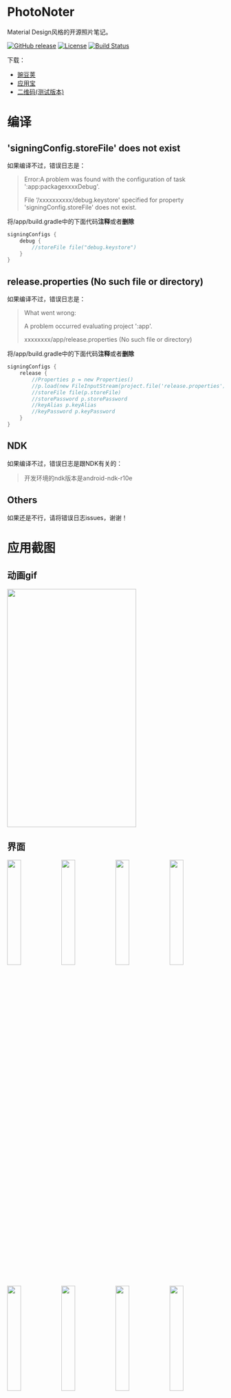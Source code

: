 # PhotoNoter

Material Design风格的开源照片笔记。

 [![GitHub release](https://img.shields.io/github/release/yydcdut/PhotoNoter.svg)](https://github.com/yydcdut/PhotoNoter/releases)   [![License](https://img.shields.io/badge/license-Apache%202-4EB1BA.svg)](https://www.apache.org/licenses/LICENSE-2.0.html)   [![Build Status](https://travis-ci.org/yydcdut/PhotoNoter.svg?branch=master)](https://travis-ci.org/yydcdut/PhotoNoter)

下载：

- <a href="http://www.wandoujia.com/apps/com.yydcdut.note">豌豆荚</a>
- <a href="http://android.myapp.com/myapp/detail.htm?apkName=com.yydcdut.note">应用宝</a>
- <a href="http://fir.im/c1ap">二维码(测试版本)</a>

# 编译

## 'signingConfig.storeFile' does not exist

如果编译不过，错误日志是：

> Error:A problem was found with the configuration of task ':app:packagexxxxDebug'.
>
> File ‘/xxxxxxxxxx/debug.keystore' specified for property 'signingConfig.storeFile' does not exist.


将/app/build.gradle中的下面代码**注释**或者**删除**

``` groovy
signingConfigs {
	debug {
		//storeFile file("debug.keystore")
	}
}
```

## release.properties (No such file or directory)

如果编译不过，错误日志是：

> What went wrong:
>
> A problem occurred evaluating project ':app'.
>
> xxxxxxxx/app/release.properties (No such file or directory)

将/app/build.gradle中的下面代码**注释**或者**删除**

```groovy
signingConfigs {
	release {
		//Properties p = new Properties()
		//p.load(new FileInputStream(project.file('release.properties')))
		//storeFile file(p.storeFile)
        //storePassword p.storePassword
		//keyAlias p.keyAlias
		//keyPassword p.keyPassword
	}
}
```

## NDK

如果编译不过，错误日志是跟NDK有关的：

> 开发环境的ndk版本是android-ndk-r10e

## Others

如果还是不行，请将错误日志issues，谢谢！

# 应用截图

## 动画gif

<img width="300" height="553" src="https://raw.githubusercontent.com/yydcdut/PhotoNoter/master/screenshot/animation.gif">

## 界面

<img src="https://raw.githubusercontent.com/yydcdut/PhotoNoter/master/screenshot/screen1.png" width="25%" height="25%" style="max-width:100%;"><img src="https://raw.githubusercontent.com/yydcdut/PhotoNoter/master/screenshot/screen2.png" width="25%" height="25%" style="max-width:100%;"><img src="https://raw.githubusercontent.com/yydcdut/PhotoNoter/master/screenshot/screen3.png" width="25%" height="25%" style="max-width:100%;"><img src="https://raw.githubusercontent.com/yydcdut/PhotoNoter/master/screenshot/screen4.png" width="25%" height="25%" style="max-width:100%;">

<img src="https://raw.githubusercontent.com/yydcdut/PhotoNoter/master/screenshot/screen5.png" width="25%" height="25%" style="max-width:100%;"><img src="https://raw.githubusercontent.com/yydcdut/PhotoNoter/master/screenshot/screen6.png" width="25%" height="25%" style="max-width:100%;"><img src="https://raw.githubusercontent.com/yydcdut/PhotoNoter/master/screenshot/screen7.png" width="25%" height="25%" style="max-width:100%;"><img src="https://raw.githubusercontent.com/yydcdut/PhotoNoter/master/screenshot/screen8.png" width="25%" height="25%" style="max-width:100%;">

<img src="https://raw.githubusercontent.com/yydcdut/PhotoNoter/master/screenshot/screen9.png" width="25%" height="25%" style="max-width:100%;"><img src="https://raw.githubusercontent.com/yydcdut/PhotoNoter/master/screenshot/screen10.png" width="25%" height="25%" style="max-width:100%;"><img src="https://raw.githubusercontent.com/yydcdut/PhotoNoter/master/screenshot/screen11.png" width="25%" height="25%" style="max-width:100%;"><img src="https://raw.githubusercontent.com/yydcdut/PhotoNoter/master/screenshot/screen12.png" width="25%" height="25%" style="max-width:100%;">

## Dribbble

有些界面是模仿Dribbble网站App效果图实现的：

<a href="https://github.com/yydcdut/PhotoNoter/blob/master/DRIBBBLE.md">Dribbble</a>

# 技术点

1. 整体项目MVP结构(1.2.0之前是 MVC )。
2. Dagger2 。
3. 相机部分，API>=21使用 Camera2 ，API<21使用 Camera 。
4. 相机的状态机，聚焦状态机。
5. 照片缓存分为两种，一个是大图，一个是小图，小图是相册界面缩略图的时候加载的，大图是查看图片的时候加载的。
6. 图片处理。但是在 App 中，发现很多这方面的问题我还没有解决。比如红米1s后置摄像头800W，那么拍一张图是3M左右，但是 Camera 的照片的0度是我们正常手机视角的90度。那么我们需要把这个3M的图片给翻转过来，但是呢又不想失分辨率，就会导致OOM！那么现在的解决办法是设置EXIF信息，然后显示图片通过 Exif 信息去旋转角度。
7. 沙盒。每次拍完照都是先把数据放到沙盒数据库中，然后再到服务中去作图，做完的话再从数据库中删除掉。作图的 Service 是和 Camera 那个 Activity 绑定的(bind方式)，当不再拍照的时候就退出了 Service，然后回到相册界面的时候会去判断沙盒数据库中是否有没有做完的图，没有做完的话另外启一个进程的 Service 继续作图。
8. Activity 退出和进入的动画。这块弄了很久，主要是想模仿 Android5.0 的那种，但是有些界面做出来超级卡。
9. 一些 UI 的动画，比如 “ 意见反馈”、 “ 语音输入” 这里面的动画。
10. 主题设置，沉浸式状态栏（Android5.0）。
11. 切换主题。
12. 可以滑动 item 和可以拖放 item 的 ListView（[SlideAndDragListView](https://github.com/yydcdut/SlideAndDragListView)）。 
13. RxJava + RxAndroid（RxCategory/ RxPhotoNote/ RxSandBox/ RxFeedBack/ RxUser）。
14. dex分包处理。第一次开启App的时候 install dex + dexopt 时间很长，所以第一次开启的时候另启进程专门做这个事情，防止主线程因为时间长而发生ANR。至于自己去配置主dex是为了以防自动分包ClassNotFound异常。
15. Dex自动分包脚本。
16. Android 6.0 权限适配。
17. NDK && AIDL。

# 更新版本说明

<a href="https://github.com/yydcdut/PhotoNoter/blob/master/CHANGELOG.md">ChangeLog</a>

# 致谢

- <a href="https://github.com/markushi/android-ui">android-ui</a>
- <a href="https://github.com/futuresimple/android-floating-action-button">android-floating-action-button</a>
- <a href="https://github.com/yydcdut/SlideAndDragListView">SlideAndDragListView</a>
- <a href="https://github.com/lsjwzh/MaterialLoadingProgressBar">MaterialLoadingProgressBar</a>
- <a href="http://sdk.camera360.com/">Camera360 SDK</a>
- <a href="https://github.com/greenrobot/EventBus">EventBus</a>
- <a href="https://github.com/JakeWharton/butterknife">ButterKnife</a>
- <a href="https://github.com/google/dagger">Google Dagger</a>
- <a href="https://github.com/evernote/evernote-sdk-android">Evernote SDK</a>
- <a href="https://github.com/ReactiveX/RxJava">RxJava</a>
- <a href="https://github.com/ReactiveX/RxAndroid">RxAndroid</a>
- <a href="https://github.com/square/leakcanary">LeakCanary</a>
- <a href="https://github.com/orfjackal/retrolambda">RetroLambda</a>

# License

Copyright 2015 yydcdut

Licensed under the Apache License, Version 2.0 (the "License"); you may not use this file except in compliance with the License. You may obtain a copy of the License at

[http://www.apache.org/licenses/LICENSE-2.0](http://www.apache.org/licenses/LICENSE-2.0)

Unless required by applicable law or agreed to in writing, software distributed under the License is distributed on an "AS IS" BASIS, WITHOUT WARRANTIES OR CONDITIONS OF ANY KIND, either express or implied. See the License for the specific language governing permissions and limitations under the License.